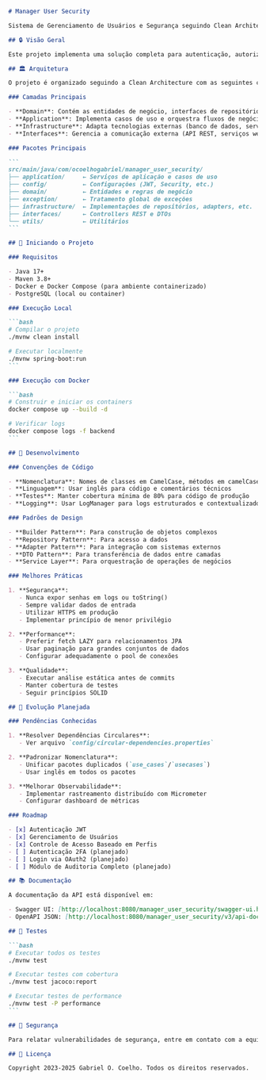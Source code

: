 ````markdown
# Manager User Security

Sistema de Gerenciamento de Usuários e Segurança seguindo Clean Architecture.

## 🔒 Visão Geral

Este projeto implementa uma solução completa para autenticação, autorização e gerenciamento de usuários baseada em Spring Boot e JWT. A arquitetura segue os princípios de Clean Architecture para garantir uma separação clara de responsabilidades e facilitar a manutenção e evolução do sistema.

## 🏛️ Arquitetura

O projeto é organizado seguindo a Clean Architecture com as seguintes camadas:

### Camadas Principais

- **Domain**: Contém as entidades de negócio, interfaces de repositórios e regras de negócio
- **Application**: Implementa casos de uso e orquestra fluxos de negócio
- **Infrastructure**: Adapta tecnologias externas (banco de dados, serviços, etc.)
- **Interfaces**: Gerencia a comunicação externa (API REST, serviços web, etc.)

### Pacotes Principais

```
src/main/java/com/ocoelhogabriel/manager_user_security/
├── application/     ← Serviços de aplicação e casos de uso
├── config/          ← Configurações (JWT, Security, etc.)
├── domain/          ← Entidades e regras de negócio
├── exception/       ← Tratamento global de exceções
├── infrastructure/  ← Implementações de repositórios, adapters, etc.
├── interfaces/      ← Controllers REST e DTOs
└── utils/           ← Utilitários
```

## 🚀 Iniciando o Projeto

### Requisitos

- Java 17+
- Maven 3.8+
- Docker e Docker Compose (para ambiente containerizado)
- PostgreSQL (local ou container)

### Execução Local

```bash
# Compilar o projeto
./mvnw clean install

# Executar localmente
./mvnw spring-boot:run
```

### Execução com Docker

```bash
# Construir e iniciar os containers
docker compose up --build -d

# Verificar logs
docker compose logs -f backend
```

## 🔧 Desenvolvimento

### Convenções de Código

- **Nomenclatura**: Nomes de classes em CamelCase, métodos em camelCase, constantes em UPPER_SNAKE_CASE
- **Linguagem**: Usar inglês para código e comentários técnicos
- **Testes**: Manter cobertura mínima de 80% para código de produção
- **Logging**: Usar LogManager para logs estruturados e contextualizados

### Padrões de Design

- **Builder Pattern**: Para construção de objetos complexos
- **Repository Pattern**: Para acesso a dados
- **Adapter Pattern**: Para integração com sistemas externos
- **DTO Pattern**: Para transferência de dados entre camadas
- **Service Layer**: Para orquestração de operações de negócios

### Melhores Práticas

1. **Segurança**:
   - Nunca expor senhas em logs ou toString()
   - Sempre validar dados de entrada
   - Utilizar HTTPS em produção
   - Implementar princípio de menor privilégio

2. **Performance**:
   - Preferir fetch LAZY para relacionamentos JPA
   - Usar paginação para grandes conjuntos de dados
   - Configurar adequadamente o pool de conexões

3. **Qualidade**:
   - Executar análise estática antes de commits
   - Manter cobertura de testes
   - Seguir princípios SOLID

## 🔄 Evolução Planejada

### Pendências Conhecidas

1. **Resolver Dependências Circulares**:
   - Ver arquivo `config/circular-dependencies.properties`

2. **Padronizar Nomenclatura**:
   - Unificar pacotes duplicados (`use_cases`/`usecases`)
   - Usar inglês em todos os pacotes

3. **Melhorar Observabilidade**:
   - Implementar rastreamento distribuído com Micrometer
   - Configurar dashboard de métricas

### Roadmap

- [x] Autenticação JWT
- [x] Gerenciamento de Usuários
- [x] Controle de Acesso Baseado em Perfis
- [ ] Autenticação 2FA (planejado)
- [ ] Login via OAuth2 (planejado)
- [ ] Módulo de Auditoria Completo (planejado)

## 📚 Documentação

A documentação da API está disponível em:

- Swagger UI: [http://localhost:8080/manager_user_security/swagger-ui.html](http://localhost:8080/manager_user_security/swagger-ui.html)
- OpenAPI JSON: [http://localhost:8080/manager_user_security/v3/api-docs](http://localhost:8080/manager_user_security/v3/api-docs)

## 🧪 Testes

```bash
# Executar todos os testes
./mvnw test

# Executar testes com cobertura
./mvnw test jacoco:report

# Executar testes de performance
./mvnw test -P performance
```

## 🔐 Segurança

Para relatar vulnerabilidades de segurança, entre em contato com a equipe através do email: [seguranca@example.com](mailto:seguranca@example.com)

## 📄 Licença

Copyright 2023-2025 Gabriel O. Coelho. Todos os direitos reservados.
````